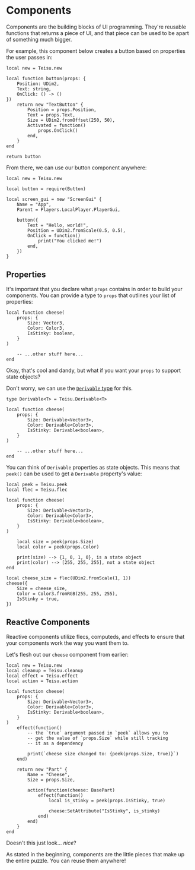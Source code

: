 # Components

Components are the building blocks of UI programming. They're reusable functions that returns a piece of UI, and that piece can be used to be apart of something much bigger.

For example, this component below creates a button based on properties the user passes in:

```luau [Button.luau]
local new = Teisu.new

local function button(props: {
    Position: UDim2,
    Text: string,
    OnClick: () -> ()
})
    return new "TextButton" {
        Position = props.Position,
        Text = props.Text,
        Size = UDim2.fromOffset(250, 50),
        Activated = function()
            props.OnClick()
        end,
    }
end

return button
```

From there, we can use our button component anywhere:

```luau [App.client.luau]
local new = Teisu.new

local button = require(Button)

local screen_gui = new "ScreenGui" {
    Name = "App",
    Parent = Players.LocalPlayer.PlayerGui,

    button({ 
        Text = "Hello, world!",
        Position = UDim2.fromScale(0.5, 0.5),
        OnClick = function()
            print("You clicked me!")
        end,
    })
} 
```

## Properties

It's important that you declare what `props` contains in order to build your components. You can provide a type to `props` that outlines your list of properties:

```luau {2-6}
local function cheese(
    props: {
        Size: Vector3,
        Color: Color3,
        IsStinky: boolean,
    }
)

    -- ...other stuff here...
end
```
 
Okay, that's cool and dandy, but what if you want your `props` to support state objects? 

Don't worry, we can use the [`Derivable` type](../fundamentals/derivable.md) for this.

```luau {5-7}
type Derivable<T> = Teisu.Derivable<T>

local function cheese(
    props: {
        Size: Derivable<Vector3>,
        Color: Derivable<Color3>,
        IsStinky: Derivable<boolean>,
    }
)

    -- ...other stuff here...
end
```

You can think of `Derivable` properties as state objects. This means that `peek()` can be used to get a `Derivable` property's value:


```luau
local peek = Teisu.peek
local flec = Teisu.flec

local function cheese(
    props: {
        Size: Derivable<Vector3>,
        Color: Derivable<Color3>,
        IsStinky: Derivable<boolean>,
    }
)

    local size = peek(props.Size)
    local color = peek(props.Color)

    print(size) --> {1, 0, 1, 0}, is a state object
    print(color) --> [255, 255, 255], not a state object
end

local cheese_size = flec(UDim2.fromScale(1, 1))
cheese({
    Size = cheese_size,
    Color = Color3.fromRGB(255, 255, 255),
    IsStinky = true,
})
```

## Reactive Components

Reactive components utilize flecs, computeds, and effects to ensure that your components work the way you want them to.

Let's flesh out our `cheese` component from earlier:

```luau
local new = Teisu.new
local cleanup = Teisu.cleanup
local effect = Teisu.effect
local action = Teisu.action

local function cheese(
    props: {
        Size: Derivable<Vector3>,
        Color: Derivable<Color3>,
        IsStinky: Derivable<boolean>,
    }
)
    effect(function()
        -- the `true` argument passed in `peek` allows you to
        -- get the value of `props.Size` while still tracking
        -- it as a dependency

        print(`cheese size changed to: {peek(props.Size, true)}`)
    end)

    return new "Part" {
        Name = "Cheese",
        Size = props.Size,

        action(function(cheese: BasePart)
            effect(function()
                local is_stinky = peek(props.IsStinky, true)

                cheese:SetAttribute("IsStinky", is_stinky)
            end)
        end)
    }
end
```

Doesn't this just look... *nice*?

As stated in the beginning, components are the little pieces that make up the entire puzzle. You can reuse them anywhere!
